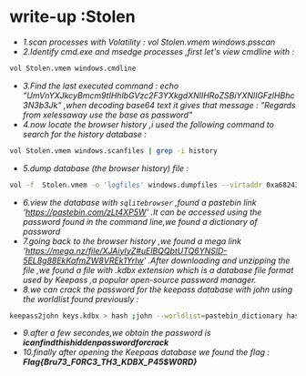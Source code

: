 # write-up :Stolen
* *1.scan processes with Volatility : vol Stolen.vmem windows.psscan*
* *2.Identify cmd.exe and msedge processes ,first let's view cmdline with :* 
```sh
vol Stolen.vmem windows.cmdline
```
* *3.Find the last executed command : echo "UmVnYXJkcyBmcm9tIHhlbGVzc2F3YXkgdXNlIHRoZSBiYXNlIGFzIHBhc3N3b3Jk" ,when decoding base64 text it gives that message : "Regards from xelessaway use the base as password"*
* *4.now locate the browser history ,i used the following command to search for the history database :* 
```sh
vol Stolen.vmem windows.scanfiles | grep -i history
```
* *5.dump database (the browser history) file :*
```sh
vol -f  Stolen.vmem -o 'logfiles' windows.dumpfiles --virtaddr 0xa68243fa2250
```
* *6.view the database with `sqlitebrowser` ,found a pastebin link 'https://pastebin.com/zLt4XP5W' .It can be accessed using the password found in the command line,we found a dictionary of password*
* *7.going back to the browser history ,we found a mega link 'https://mega.nz/file/XJAiyIyZ#uElBQQbtUTQ6YNSlD-5EL8g88EkKafmZW8VREk1YrIw' .After downloading and unzipping the file ,we found a file with .kdbx extension which is a database file format used by Keepass ,a popular open-source password manager.*
* *8.we can crack the password for the keepass database with john using the worldlist found previously :* 
```sh
keepass2john keys.kdbx > hash ;john --worldlist=pastebin_dictionary hash
```
* *9.after a few secondes,we obtain the password is **icanfindthishiddenpasswordforcrack***
* *10.finally after opening the Keepaas database we found the flag : **Flag{Bru73_F0RC3_TH3_KDBX_P45$W0RD}***
